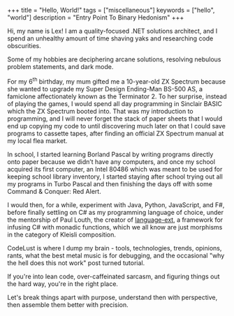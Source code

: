 +++
title = "Hello, World!"
tags = ["miscellaneous"]
keywords = ["hello", "world"]
description = "Entry Point To Binary Hedonism"
+++

Hi, my name is Lex! I am a quality-focused .NET solutions architect, and I spend an unhealthy amount of time shaving yaks and researching code obscurities.

Some of my hobbies are deciphering arcane solutions, resolving nebulous problem statements, and dark mode.

For my 6<sup>th</sup> birthday, my mum gifted me a 10-year-old ZX Spectrum because she wanted to upgrade my Super Design Ending-Man BS-500 AS, a famiclone affectionately known as the Terminator 2. To her surprise, instead of playing the games, I would spend all day programming in Sinclair BASIC which the ZX Spectrum booted into. That was my introduction to programming, and I will never forget the stack of paper sheets that I would end up copying my code to until discovering much later on that I could save programs to cassette tapes, after finding an official ZX Spectrum manual at my local flea market.

In school, I started learning Borland Pascal by writing programs directly onto paper because we didn’t have any computers, and once my school acquired its first computer, an Intel 80486 which was meant to be used for keeping school library inventory, I started staying after school trying out all my programs in Turbo Pascal and then finishing the days off with some Command & Conquer: Red Alert.

I would then, for a while, experiment with Java, Python, JavaScript, and F#, before finally settling on C# as my programming language of choice, under the mentorship of Paul Louth, the creator of [language-ext](https://github.com/louthy/language-ext), a framework for infusing C# with monadic functions, which we all know are just morphisms in the category of Kleisli composition.

CodeLust is where I dump my brain - tools, technologies, trends, opinions, rants, what the best metal music is for debugging, and the occasional "why the hell does this not work" post turned tutorial.

If you're into lean code, over-caffeinated sarcasm, and figuring things out the hard way, you're in the right place.

Let's break things apart with purpose, understand then with perspective, then assemble them better with precision.
